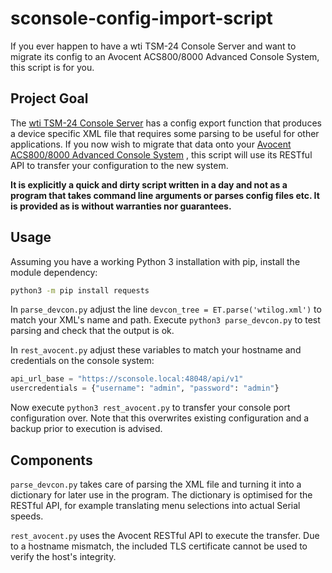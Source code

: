 # sconsole-config-import-script
If you ever happen to have a wti TSM-24 Console Server and want to migrate its
config to an Avocent ACS800/8000 Advanced Console System, this script is for you.

## Project Goal

The
[wti TSM-24 Console Server](https://www.wti.com/products/tsm-24-console-server-24-port-rj45)
has a config export function that produces a device specific XML file that
requires some parsing to be useful for other applications. If you now wish to
migrate that data onto your
[Avocent ACS800/8000 Advanced Console System](https://www.vertiv.com/en-us/products-catalog/monitoring-control-and-management/serial-consoles-and-gateways/avocent-acs-8000-serial-consoles/)
, this script will use its RESTful API to transfer your configuration to the new
system.

**It is explicitly a quick and dirty script written in a day and not as a program that takes
command line arguments or parses config files etc. It is provided as is without
warranties nor guarantees.**

## Usage

Assuming you have a working Python 3 installation with pip, install the module dependency:
```bash
python3 -m pip install requests
```

In `parse_devcon.py` adjust the line `devcon_tree = ET.parse('wtilog.xml')` to
match your XML's name and path. Execute `python3 parse_devcon.py` to test
parsing and check that the output is ok.

In `rest_avocent.py` adjust these variables to match your hostname and
credentials on the console system:
```python
api_url_base = "https://sconsole.local:48048/api/v1"
usercredentials = {"username": "admin", "password": "admin"}
```

Now execute `python3 rest_avocent.py` to transfer your console port
configuration over. Note that this overwrites existing configuration and a
backup prior to execution is advised.

## Components

`parse_devcon.py` takes care of parsing the XML file and turning it into a
dictionary for later use in the program. The dictionary is optimised for the
RESTful API, for example translating menu selections into actual Serial speeds.

`rest_avocent.py` uses the Avocent RESTful API to execute the transfer. Due to a
hostname mismatch, the included TLS certificate cannot be used to verify the
host's integrity.

